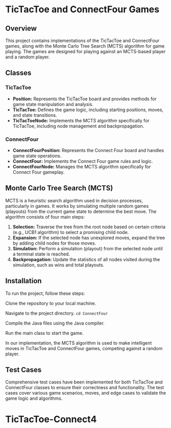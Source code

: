 # TicTacToe and ConnectFour Games

## Overview
This project contains implementations of the TicTacToe and ConnectFour games, along with the Monte Carlo Tree Search (MCTS) algorithm for game playing. The games are designed for playing against an MCTS-based player and a random player.

## Classes
### TicTacToe
- **Position:** Represents the TicTacToe board and provides methods for game state manipulation and analysis.
- **TicTacToe:** Defines the game logic, including starting positions, moves, and state transitions.
- **TicTacToeNode:** Implements the MCTS algorithm specifically for TicTacToe, including node management and backpropagation.

### ConnectFour
- **ConnectFourPosition:** Represents the Connect Four board and handles game state operations.
- **ConnectFour:** Implements the Connect Four game rules and logic.
- **ConnectFourNode:** Manages the MCTS algorithm specifically for Connect Four gameplay.

## Monte Carlo Tree Search (MCTS)
MCTS is a heuristic search algorithm used in decision processes, particularly in games. It works by simulating multiple random games (playouts) from the current game state to determine the best move. The algorithm consists of four main steps:
1. **Selection:** Traverse the tree from the root node based on certain criteria (e.g., UCB1 algorithm) to select a promising child node.
2. **Expansion:** If the selected node has unexplored moves, expand the tree by adding child nodes for those moves.
3. **Simulation:** Perform a simulation (playout) from the selected node until a terminal state is reached.
4. **Backpropagation:** Update the statistics of all nodes visited during the simulation, such as wins and total playouts.

## Installation
To run the project, follow these steps:

Clone the repository to your local machine.

Navigate to the project directory. `cd ConnectFour`

Compile the Java files using the Java compiler.

Run the main class to start the game.
   

In our implementation, the MCTS algorithm is used to make intelligent moves in TicTacToe and ConnectFour games, competing against a random player.

## Test Cases
Comprehensive test cases have been implemented for both TicTacToe and ConnectFour classes to ensure their correctness and functionality. The test cases cover various game scenarios, moves, and edge cases to validate the game logic and algorithms.
# TicTacToe-Connect4
